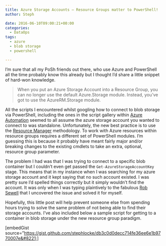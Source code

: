 ```yaml
---
title: Azure Storage Accounts – Resource Groups matter to PowerShell!
author: Steph

date: 2016-06-10T09:00:21+00:00
categories:
  - DataOps
tags:
  - azure
  - blob storage
  - powershell

---
```

I&#8217;m sure that all my PoSh friends out there, who use Azure and PowerShell all the time probably know this already but I thought I&#8217;d share a little snippet of hard-won knowledge.

> When you put an Azure Storage Account into a Resource Group, you can no longer use the default Azure.Storage module. Instead, you&#8217;ve got to use the AzureRM.Storage module. 

All the scripts I encountered whilst googling how to connect to blob storage via PowerShell, including the ones in the script gallery within [Azure Automation][1] seemed to all assume the azure storage account you wanted to connect to was standalone. Unfortunately, the new best practice is to use the [Resource Manager][2] methodology. To work with Azure resources within resource groups requires a different set of PowerShell modules. I&#8217;m guessing this is because it probably have meant fairly major and/or breaking changes to the existing cmdlets to take an extra, optional, resource group parameter.

The problem I had was that I was trying to connect to a specific blob container but I couldn&#8217;t even get passed the `Get-AzureStorageAccountKey` stage. This means that in my instance when I was searching for my azure storage account and it kept saying that no such account existed. I was pretty sure I&#8217;d spelled things correctly but it simply wouldn&#8217;t find the account. It was only when I was typing plaintively to the fabulous [Rob Sewell][3] that I uncovered the issue and solved it for myself.

Hopefully, this little post will help prevent someone else from spending hours trying to solve the same problem of not being able to find their storage accounts. I&#8217;ve also included below a sample script for getting to a container in blob storage under the new resource group paradigm.

[embedGist source=&#8221;https://gist.github.com/stephlocke/db3c0d0decc714fe36ee6e1b9770007e&#8221;]

 [1]: https://azure.microsoft.com/en-gb/services/automation/
 [2]: https://azure.microsoft.com/en-gb/documentation/articles/resource-group-overview/
 [3]: http://sqldbawithabeard.com